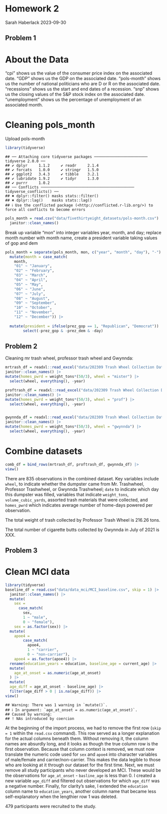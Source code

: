 Homework 2
================
Sarah Haberlack
2023-09-30

## Problem 1

# About the Data

“cpi” shows us the value of the consumer price index on the associated
date. “GDP” shows us the GDP on the associated date. “pols-month” shows
us the number of national politicians who are D or R on the associated
date. “recessions” shows us the start and end dates of a recession.
“snp” shows us the closing values of the S&P stock index on the
associated date. “unemployment” shows us the percentage of unemployment
of an associated month.

# Cleaning pols_month

Upload pols-month

``` r
library(tidyverse)
```

    ## ── Attaching core tidyverse packages ──────────────────────── tidyverse 2.0.0 ──
    ## ✔ dplyr     1.1.2     ✔ readr     2.1.4
    ## ✔ forcats   1.0.0     ✔ stringr   1.5.0
    ## ✔ ggplot2   3.4.3     ✔ tibble    3.2.1
    ## ✔ lubridate 1.9.2     ✔ tidyr     1.3.0
    ## ✔ purrr     1.0.2     
    ## ── Conflicts ────────────────────────────────────────── tidyverse_conflicts() ──
    ## ✖ dplyr::filter() masks stats::filter()
    ## ✖ dplyr::lag()    masks stats::lag()
    ## ℹ Use the conflicted package (<http://conflicted.r-lib.org/>) to force all conflicts to become errors

``` r
pols_month = read.csv("data/fivethirtyeight_datasets/pols-month.csv") |>
  janitor::clean_names()
```

Break up variable “mon” into integer variables year, month, and day;
replace month number with month name, create a president variable taking
values of gop and dem

``` r
pols_month = separate(pols_month, mon, c("year", "month", "day"), "-")|>
  mutate(month = case_match(
    month,
    "01" ~ "January",
    "02" ~ "February",
    "03" ~ "March",
    "04" ~ "April",
    "05" ~ "May",
    "06" ~ "June",
    "07" ~ "July",
    "08" ~ "August",
    "09" ~ "September",
    "10" ~ "October",
    "11" ~ "November",
    "12" ~ "December")) |>
  
  mutate(president = ifelse(prez_gop == 1, "Republican", "Democrat")) |>
        select(-prez_gop & -prez_dem & -day) 
```

## Problem 2

Cleaning mr trash wheel, professor trash wheel and Gwynnda:

``` r
mrtrash_df = readxl::read_excel("data/202309 Trash Wheel Collection Data.xlsx", sheet = 1, range = "A2:N586") |>
janitor::clean_names() |>
mutate(homes_pwrd = weight_tons*(50/3), wheel = "mister") |>
  select(wheel, everything(), -year)

proftrash_df = readxl::read_excel("data/202309 Trash Wheel Collection Data.xlsx", sheet = 2, range = "A2:M108") |>
janitor::clean_names() |>
mutate(homes_pwrd = weight_tons*(50/3), wheel = "prof") |>
  select(wheel, everything(), -year)


gwynnda_df = readxl::read_excel("data/202309 Trash Wheel Collection Data.xlsx", sheet = 4, range = "A2:L157") |>
janitor::clean_names() |>
mutate(homes_pwrd = weight_tons*(50/3), wheel = "gwynnda") |>
  select(wheel, everything(), -year)
```

# Combine datasets

``` r
comb_df = bind_rows(mrtrash_df, proftrash_df, gwynnda_df) |>
view()
```

There are 835 observations in the combined dataset. Key variables
include `wheel`, to indicate whether the dumpster came from
Mr. Trashwheel, Professor Trashwheel, or Gwynnda Trashwheel; `date` to
indicate which day this dumpster was filled, variables that indicate
`weight_tons`, `volume_cubic_yards`, assorted trash materials that were
collected, and `homes_pwrd` which indicates average number of home-days
powered per observation.

The total weight of trash collected by Professor Trash Wheel is 216.26
tons.

The total number of cigarette butts collected by Gwynnda in July of 2021
is XXX.

## Problem 3

# Clean MCI data

``` r
library(tidyverse)
baseline_df = read.csv("data/data_mci/MCI_baseline.csv", skip = 1) |>
  janitor::clean_names() |>
  mutate(
    sex = 
      case_match(
        sex, 
        1 ~ "male", 
        0 ~ "female"),
    sex = as.factor(sex)) |>
  mutate(
    apoe4 =
        case_match(
          apoe4,
          1 ~ "carrier",
          0 ~ "non-carrier"),
    apoe4 = as.factor(apoe4)) |>
  rename(education_years = education, baseline_age = current_age) |>
  mutate(
    age_at_onset = as.numeric(age_at_onset)
  ) |> 
  mutate(
  age_diff = age_at_onset - baseline_age) |>
  filter(age_diff > 0 | is.na(age_diff)) |>
view()
```

    ## Warning: There was 1 warning in `mutate()`.
    ## ℹ In argument: `age_at_onset = as.numeric(age_at_onset)`.
    ## Caused by warning:
    ## ! NAs introduced by coercion

At the beginning of the import process, we had to remove the first row
(`skip = 1` within the `read.csv` command). This row served as a longer
explanation for the actual columns beneath them. Without removing it,
the column names are absurdly long, and it looks as though the true
column row is the first observation. Because that column context is
removed, we must now translate the numeric code used for `sex` and
`apoe4` into character variables of male/female and carrier/non-carrier.
This makes the data legible to those who are looking at it through our
dataset for the first time. Next, we must remove all study participants
who never developed an MCI. These would be the observations for
`age_at_onset` - `basline_age` is less than 0. I created a new variable
`age_diff` and filtered out observations for which `age_diff` was a
negative number. Finally, for clarity’s sake, I extended the `education`
column name to `education_years`, another column name that became less
self-explanatory when the lengthier row 1 was deleted.

479 participants were recruited to the study.
